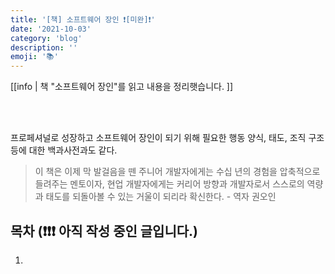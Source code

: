 ```yaml
---
title: '[책] 소프트웨어 장인 ❗[미완]❗'
date: '2021-10-03'
category: 'blog'
description: ''
emoji: '📚'
---
```


[[info | 책 "소프트웨어 장인"를 읽고 내용을 정리햇습니다. ]]

<br/>
<br/>

프로페셔널로 성장하고 소프트웨어 장인이 되기 위해 필요한 행동 양식, 태도, 조직 구조등에 대한 백과사전과도 같다.

> 이 책은 이제 막 발걸음을 뗀 주니어 개발자에게는 수십 년의 경험을 압축적으로 들려주는 멘토이자, 현업 개발자에게는 커리어 방향과 개발자로서 스스로의 역량과 태도를 되돌아볼 수 있는 거울이 되리라 확신한다. - 역자 권오인



## 목차 (❗❗❗ 아직 작성 중인 글입니다.)

1. 
